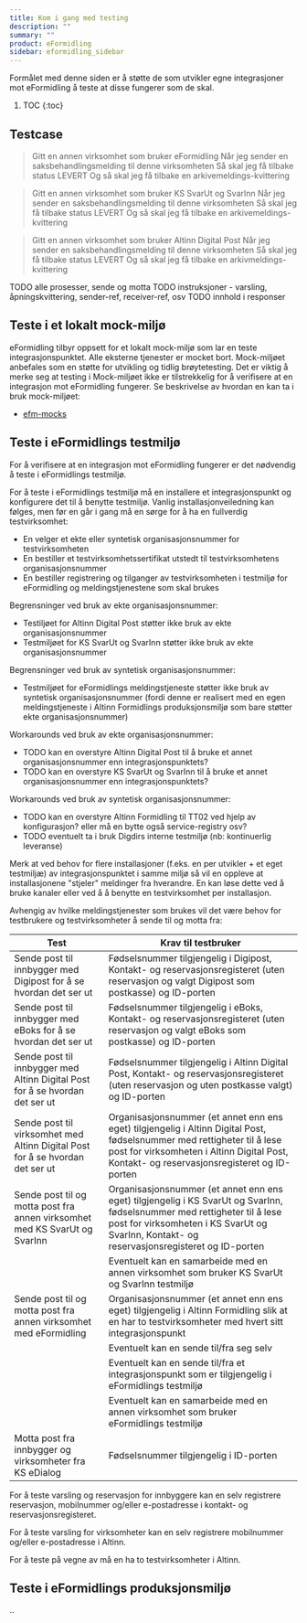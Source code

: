 ```yaml
---
title: Kom i gang med testing
description: ""
summary: ""
product: eFormidling
sidebar: eformidling_sidebar
---
```


Formålet med denne siden er å støtte de som utvikler egne integrasjoner mot eFormidling å teste at disse fungerer som de
skal.

1. TOC
{:toc}

## Testcase

> Gitt en annen virksomhet som bruker eFormidling
> Når jeg sender en saksbehandlingsmelding til denne virksomheten
> Så skal jeg få tilbake status LEVERT
> Og så skal jeg få tilbake en arkivemeldings-kvittering

> Gitt en annen virksomhet som bruker KS SvarUt og SvarInn
> Når jeg sender en saksbehandlingsmelding til denne virksomheten
> Så skal jeg få tilbake status LEVERT
> Og så skal jeg få tilbake en arkivemeldings-kvittering

> Gitt en annen virksomhet som bruker Altinn Digital Post
> Når jeg sender en saksbehandlingsmelding til denne virksomheten
> Så skal jeg få tilbake status LEVERT
> Og så skal jeg få tilbake en arkivmeldings-kvittering

TODO alle prosesser, sende og motta
TODO instruksjoner - varsling, åpningskvittering, sender-ref, receiver-ref, osv
TODO innhold i responser

## Teste i et lokalt mock-miljø

eFormidling tilbyr oppsett for et lokalt mock-miljø som lar en teste integrasjonspunktet. Alle eksterne tjenester er
mocket bort. Mock-miljøet anbefales som en støtte for utvikling og tidlig brøytetesting. Det er viktig å merke seg at
testing i Mock-miljøet ikke er tilstrekkelig for å verifisere at en integrasjon mot eFormidling fungerer. Se beskrivelse
av hvordan en kan ta i bruk mock-miljøet:

- [efm-mocks](https://github.com/felleslosninger/efm-mocks)

## Teste i eFormidlings testmiljø

For å verifisere at en integrasjon mot eFormidling fungerer er det nødvendig å teste i eFormidlings testmiljø. 

For å teste i eFormidlings testmiljø må en installere et integrasjonspunkt og konfigurere det til å benytte testmiljø.
Vanlig installasjonveiledning kan følges, men før en går i gang må en sørge for å ha en fullverdig testvirksomhet:

- En velger et ekte eller syntetisk organisasjonsnummer for testvirksomheten
- En bestiller et testvirksomhetssertifikat utstedt til testvirksomhetens organisasjonsnummer
- En bestiller registrering og tilganger av testvirksomheten i testmiljø for eFormidling og meldingstjenestene som skal
brukes

Begrensninger ved bruk av ekte organisasjonsnummer:

- Testiljøet for Altinn Digital Post støtter ikke bruk av ekte organisasjonsnummer
- Testmiljøet for KS SvarUt og SvarInn støtter ikke bruk av ekte organisasjonsnummer

Begrensninger ved bruk av syntetisk organisasjonsnummer:

- Testmiljøet for eFormidlings meldingstjeneste støtter ikke bruk av syntetisk organisasjonsnummer (fordi denne er
realisert med en egen meldingstjeneste i Altinn Formidlings produksjonsmiljø som bare støtter ekte organisasjonsnummer)

Workarounds ved bruk av ekte organisasjonsnummer:

- TODO kan en overstyre Altinn Digital Post til å bruke et annet organisasjonsnummer enn integrasjonspunktets?
- TODO kan en overstyre KS SvarUt og SvarInn til å bruke et annet organisasjonsnummer enn integrasjonspunktets?

Workarounds ved bruk av syntetisk organisasjonsnummer:

- TODO kan en overstyre Altinn Formidling til TT02 ved hjelp av konfigurasjon? eller må en bytte også service-registry osv?
- TODO eventuelt ta i bruk Digdirs interne testmiljø (nb: kontinuerlig leveranse)

Merk at ved behov for flere installasjoner (f.eks. en per utvikler + et eget testmiljæ) av integrasjonspunktet i samme
miljø så vil en oppleve at installasjonene "stjeler" meldinger fra hverandre. En kan løse dette ved å bruke kanaler
eller ved å å benytte en testvirksomhet per installasjon.

Avhengig av hvilke meldingstjenester som brukes vil det være behov for testbrukere og testvirksomheter å sende til og
motta fra:

| Test                                                                          | Krav til testbruker                                                                                                                                                                                                     |
|-------------------------------------------------------------------------------|-------------------------------------------------------------------------------------------------------------------------------------------------------------------------------------------------------------------------|
| Sende post til innbygger med Digipost for å se hvordan det ser ut             | Fødselsnummer tilgjengelig i Digipost, Kontakt- og reservasjonsregisteret (uten reservasjon og valgt Digipost som postkasse) og ID-porten                                                                               |
| Sende post til innbygger med eBoks for å se hvordan det ser ut                | Fødselsnummer tilgjengelig i eBoks, Kontakt- og reservasjonsregisteret (uten reservasjon og valgt eBoks som postkasse) og ID-porten                                                                                     |
| Sende post til innbygger med Altinn Digital Post for å se hvordan det ser ut  | Fødselsnummer tilgjengelig i Altinn Digital Post, Kontakt- og reservasjonsregisteret (uten reservasjon og uten postkasse valgt) og ID-porten                                                                            |
| Sende post til virksomhet med Altinn Digital Post for å se hvordan det ser ut | Organisasjonsnummer (et annet enn ens eget) tilgjengelig i Altinn Digital Post, fødselsnummer med rettigheter til å lese post for virksomheten i Altinn Digital Post, Kontakt- og reservasjonsregisteret og ID-porten   |                                                 
| Sende post til og motta post fra annen virksomhet med KS SvarUt og SvarInn    | Organisasjonsnummer (et annet enn ens eget) tilgjengelig i KS SvarUt og SvarInn, fødselsnummer med rettigheter til å lese post for virksomheten i KS SvarUt og SvarInn, Kontakt- og reservasjonsregisteret og ID-porten |                                                 
|                                                                               | Eventuelt kan en samarbeide med en annen virksomhet som bruker KS SvarUt og SvarInn testmiljø                                                                                                                           | 
| Sende post til og motta post fra annen virksomhet med eFormidling             | Organisasjonsnummer (et annet enn ens eget) tilgjengelig i Altinn Formidling slik at en har to testvirksomheter med hvert sitt integrasjonspunkt                                                                        |                                                 
|                                                                               | Eventuelt kan en sende til/fra seg selv                                                                                                                                                                                 | 
|                                                                               | Eventuelt kan en sende til/fra et integrasjonspunkt som er tilgjengelig i eFormidlings testmiljø                                                                                                                        | 
|                                                                               | Eventuelt kan en samarbeide med en annen virksomhet som bruker eFormidlings testmiljø                                                                                                                                   | 
| Motta post fra innbygger og virksomheter fra KS eDialog                       | Fødselsnummer tilgjengelig i ID-porten                                                                                                                                                                                  | 

For å teste varsling og reservasjon for innbyggere kan en selv registrere reservasjon, mobilnummer og/eller
e-postadresse i kontakt- og reservasjonsregisteret.

For å teste varsling for virksomheter kan en selv registrere mobilnummer og/eller e-postadresse i Altinn.

For å teste på vegne av må en ha to testvirksomheter i Altinn.

## Teste i eFormidlings produksjonsmiljø

..
